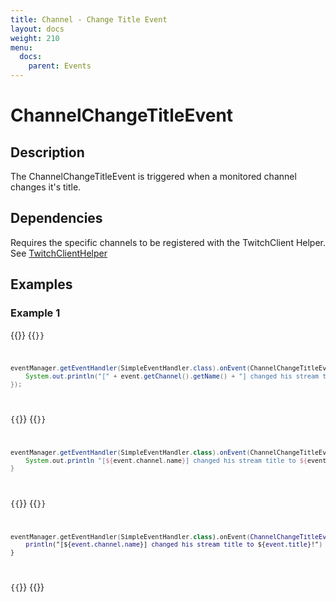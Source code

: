 ```yaml
---
title: Channel - Change Title Event
layout: docs
weight: 210
menu: 
  docs:
    parent: Events
---
```


# ChannelChangeTitleEvent

## Description

The ChannelChangeTitleEvent is triggered when a monitored channel changes it's title.

## Dependencies

Requires the specific channels to be registered with the TwitchClient Helper. See [TwitchClientHelper](../twitch4j/client-helper)

## Examples

### Example 1

{{<codeblocks>}}
{{<code Java>}}
```java
eventManager.getEventHandler(SimpleEventHandler.class).onEvent(ChannelChangeTitleEvent.class, event -> {
	System.out.println("[" + event.getChannel().getName() + "] changed his stream title to " + event.getTitle() + "!");
});
```
{{</code>}}
{{<code Groovy>}}
```groovy
eventManager.getEventHandler(SimpleEventHandler.class).onEvent(ChannelChangeTitleEvent, { event ->
	System.out.println "[${event.channel.name}] changed his stream title to ${event.title}!"
}
```
{{</code>}}
{{<code Kotlin>}}
```kotlin
eventManager.getEventHandler(SimpleEventHandler.class).onEvent(ChannelChangeTitleEvent::class.java, { event ->
	println("[${event.channel.name}] changed his stream title to ${event.title}!")
}
```
{{</code>}}
{{</codeblocks>}}
